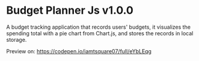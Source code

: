 # Budget Planner Js v1.0.0
A budget tracking application that records users' budgets, it visualizes the spending total with a pie chart from Chart.js, and stores the records in local storage.

Preview on: https://codepen.io/iamtsquare07/full/eYbLEqg

